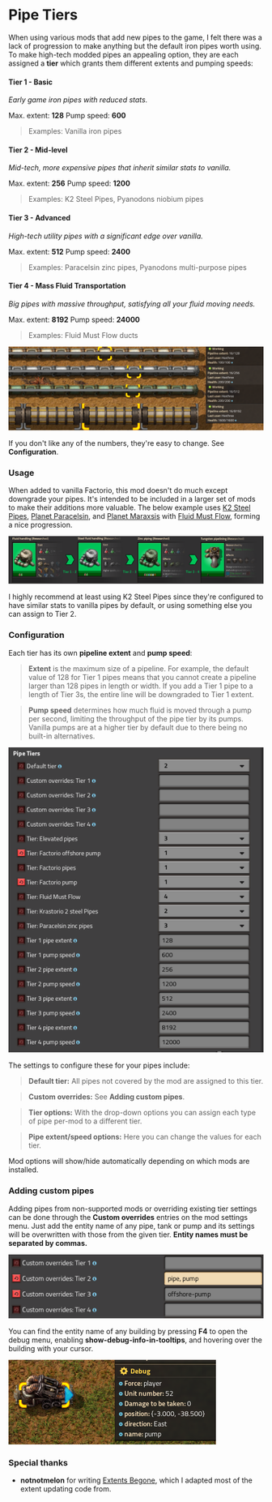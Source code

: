# Pipe Tiers
When using various mods that add new pipes to the game, I felt there was a lack of progression to make anything but the default iron pipes worth using. To make high-tech modded pipes an appealing option, they are each assigned a **tier** which grants them different extents and pumping speeds:

#### Tier 1 - Basic
*Early game iron pipes with reduced stats.*

Max. extent: **128**
Pump speed: **600**

> Examples: Vanilla iron pipes

#### Tier 2 - Mid-level
*Mid-tech, more expensive pipes that inherit similar stats to vanilla.*

Max. extent: **256**
Pump speed: **1200**

> Examples: K2 Steel Pipes, Pyanodons niobium pipes

#### Tier 3 - Advanced
*High-tech utility pipes with a significant edge over vanilla.*

Max. extent: **512**
Pump speed: **2400**

> Examples: Paracelsin zinc pipes, Pyanodons multi-purpose pipes

#### Tier 4 - Mass Fluid Transportation
*Big pipes with massive throughput, satisfying all your fluid moving needs.*

Max. extent: **8192**
Pump speed: **24000**

> Examples: Fluid Must Flow ducts

![image](https://github.com/hex3gc/pipe-tiers/blob/main/images/pipeTiers_img1.png)

If you don't like any of the numbers, they're easy to change. See **Configuration**.

### Usage
When added to vanilla Factorio, this mod doesn't do much except downgrade your pipes. It's intended to be included in a larger set of mods to make their additions more valuable. The below example uses [K2 Steel Pipes](https://mods.factorio.com/mod/k2-steel-pipes), [Planet Paracelsin](https://mods.factorio.com/mod/Paracelsin), and [Planet Maraxsis](https://mods.factorio.com/mod/maraxsis) with [Fluid Must Flow](https://mods.factorio.com/mod/FluidMustFlow), forming a nice progression.

![image](https://github.com/hex3gc/pipe-tiers/blob/main/images/pipeTiers_imgProgression.png)

I highly recommend at least using K2 Steel Pipes since they're configured to have similar stats to vanilla pipes by default, or using something else you can assign to Tier 2.

### Configuration
Each tier has its own **pipeline extent** and **pump speed**:

> **Extent** is the maximum size of a pipeline. For example, the default value of 128 for Tier 1 pipes means that you cannot create a pipeline larger than 128 pipes in length or width. If you add a Tier 1 pipe to a length of Tier 3s, the entire line will be downgraded to Tier 1 extent.

> **Pump speed** determines how much fluid is moved through a pump per second, limiting the throughput of the pipe tier by its pumps. Vanilla pumps are at a higher tier by default due to there being no built-in alternatives.

![image](https://github.com/hex3gc/pipe-tiers/blob/main/images/pipeTiers_imgConfig.png)

The settings to configure these for your pipes include:
> **Default tier:** All pipes not covered by the mod are assigned to this tier.

> **Custom overrides:** See **Adding custom pipes**.

> **Tier options:** With the drop-down options you can assign each type of pipe per-mod to a different tier.

> **Pipe extent/speed options:** Here you can change the values for each tier.

Mod options will show/hide automatically depending on which mods are installed.

### Adding custom pipes
Adding pipes from non-supported mods or overriding existing tier settings can be done through the **Custom overrides** entries on the mod settings menu. Just add the entity name of any pipe, tank or pump and its settings will be overwritten with those from the given tier. **Entity names must be separated by commas.**

![image](https://github.com/hex3gc/pipe-tiers/blob/main/images/pipeTiers_imgOverrides.png)

You can find the entity name of any building by pressing **F4** to open the debug menu, enabling **show-debug-info-in-tooltips**, and hovering over the building with your cursor.

![image](https://github.com/hex3gc/pipe-tiers/blob/main/images/pipeTiers_imgEntityNames.png)

### Special thanks

- **notnotmelon** for writing [Extents Begone](https://mods.factorio.com/mod/extents-begone), which I adapted most of the extent updating code from.